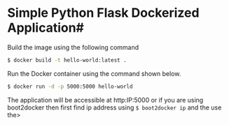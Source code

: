 # Simple Python Flask Dockerized Application#

Build the image using the following command

```bash
$ docker build -t hello-world:latest .
```

Run the Docker container using the command shown below.

```bash
$ docker run -d -p 5000:5000 hello-world
```

The application will be accessible at http:IP:5000 or if you are using boot2docker then first find ip address using `$ boot2docker ip` and the use the>

